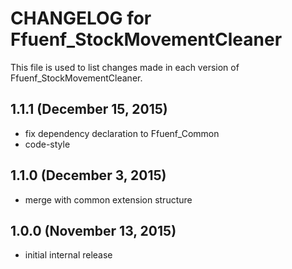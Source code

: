 # CHANGELOG for Ffuenf_StockMovementCleaner

This file is used to list changes made in each version of Ffuenf_StockMovementCleaner.

## 1.1.1 (December 15, 2015)

* fix dependency declaration to Ffuenf_Common
* code-style

## 1.1.0 (December 3, 2015)

* merge with common extension structure

## 1.0.0 (November 13, 2015)

* initial internal release
